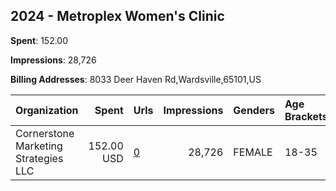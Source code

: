 ## 2024 - Metroplex Women's Clinic 
**Spent**: 152.00

**Impressions**: 28,726

**Billing Addresses**: 8033 Deer Haven Rd,Wardsville,65101,US

|Organization|Spent|Urls|Impressions|Genders|Age Brackets|Country Codes|
|:---|---:|:---|---:|:---|:---|:---|
|Cornerstone Marketing Strategies  LLC|152.00 USD|[0](https://www.snap.com/political-ads/asset/4f157bfad5e575061cb18edd01c90c38803068035d44e710cb7974a092147b25?mediaType=mp4)|28,726|FEMALE|18-35|united states|
